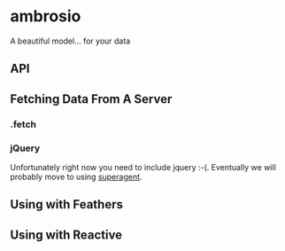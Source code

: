 ambrosio
========

A beautiful model... for your data

## API

## Fetching Data From A Server

### .fetch

### jQuery

Unfortunately right now you need to include jquery :-(. Eventually we will probably move to using [superagent](http://github.com/visionmedia/superagent).

## Using with Feathers

## Using with Reactive